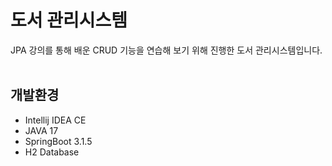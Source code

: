 # 도서 관리시스템
JPA 강의를 통해 배운 CRUD 기능을 연습해 보기 위해 진행한 도서 관리시스템입니다.
<br></br>

## 개발환경
* Intellij IDEA CE
* JAVA 17
* SpringBoot 3.1.5
* H2 Database
